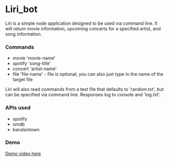 # Liri_bot

Liri is a simple node application designed to be used via command line. It will return movie information, upcoming concerts for a specified artist, and song information.

### Commands
* movie 'movie-name'
* spotify 'song-title'
* concert 'artist-name'
* file 'file-name' - file is optional, you can also just type in the name of the target file

Liri will also read commands from a text file that defaults to 'random.txt', but can be specified via command line. Responses log to console and 'log.txt'.

### APIs used
* spotify
* omdb
* bandsintown

### Demo
[Demo video here](https://youtu.be/VEc7WdlPcYc)
